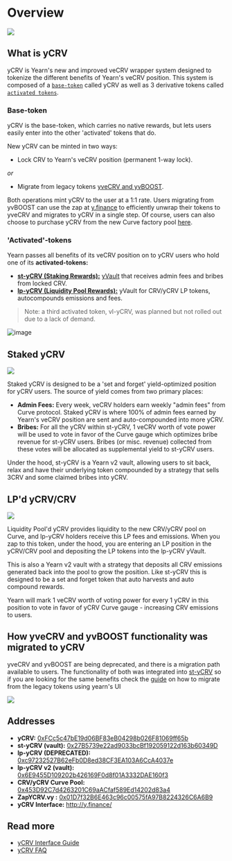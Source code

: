 # Overview

![](https://i.imgur.com/ni42qE6.png)

## What is yCRV

yCRV is Yearn's new and improved veCRV wrapper system designed to tokenize the different benefits of Yearn's veCRV position. This system is composed of a [`base-token`](#base-token) called yCRV as well as 3 derivative tokens called [`activated tokens`](#activated-tokens).

### Base-token

yCRV is the base-token, which carries no native rewards, but lets users easily enter into the other 'activated' tokens that do.

New yCRV can be minted in two ways:

- Lock CRV to Yearn's veCRV position (permanent 1-way lock).

_or_

- Migrate from legacy tokens [yveCRV and yvBOOST](#how-yvecrv-and-veboost-functionality-was-migrated-to-ycrv).

Both operations mint yCRV to the user at a 1:1 rate. Users migrating from yvBOOST can use the zap at [y.finance](https://y.finance) to efficiently unwrap their tokens to yveCRV and migrates to yCRV in a single step. Of course, users can also choose to purchase yCRV from the new Curve factory pool [here](https://curve.fi/factory/192).

### 'Activated'-tokens

Yearn passes all benefits of its veCRV position on to yCRV users who hold one of its **activated-tokens:**

- [**st-yCRV (Staking Rewards):**](#staked-ycrv) [yVault](https://medium.com/iearn/yearn-finance-explained-what-are-vaults-and-strategies-96970560432) that receives admin fees and bribes from locked CRV.
- [**lp-yCRV (Liquidity Pool Rewards):**](#lpd-ycrvcrv) yVault for CRV/yCRV LP tokens, autocompounds emissions and fees.

> Note: a third activated token, vl-yCRV, was planned but not rolled out due to a lack of demand.

![image](https://github.com/yearn/yearn-devdocs/assets/7863230/b0988ee4-4160-4680-9cee-fe6a6ef5b138)

## Staked yCRV

![](https://i.imgur.com/IgpIhKN.png)

Staked yCRV is designed to be a 'set and forget' yield-optimized position for yCRV users. The source of yield comes from two primary places:

- **Admin Fees:** Every week, veCRV holders earn weekly "admin fees" from Curve protocol. Staked yCRV is where 100% of admin fees earned by Yearn's veCRV position are sent and auto-compounded into more yCRV.
- **Bribes:** For all the yCRV within st-yCRV, 1 veCRV worth of vote power will be used to vote in favor of the Curve gauge which optimizes bribe revenue for st-yCRV users. Bribes (or misc. revenue) collected from these votes will be allocated as supplemental yield to st-yCRV users.

Under the hood, st-yCRV is a Yearn v2 vault, allowing users to sit back, relax and have their underlying token compounded by a strategy that sells 3CRV and some claimed bribes into yCRV.

## LP'd yCRV/CRV

![](https://i.imgur.com/3JNhzWR.png)

Liquidity Pool'd yCRV provides liquidity to the new CRV/yCRV pool on Curve, and lp-yCRV holders receive this LP fees and emissions. When you zap to this token, under the hood, you are entering an LP position in the yCRV/CRV pool and depositing the LP tokens into the lp-yCRV yVault.

This is also a Yearn v2 vault with a strategy that deposits all CRV emissions generated back into the pool to grow the position. Like st-yCRV this is designed to be a set and forget token that auto harvests and auto compound rewards.

Yearn will mark 1 veCRV worth of voting power for every 1 yCRV in this position to vote in favor of yCRV Curve gauge - increasing CRV emissions to users.

## How yveCRV and yvBOOST functionality was migrated to yCRV

yveCRV and yvBOOST are being deprecated, and there is a migration path available to users. The functionality of both was integrated into [st-yCRV](#staked-ycrv) so if you are looking for the same benefits check the [guide](https://docs.yearn.fi/getting-started/products/ycrv/guide) on how to migrate from the legacy tokens using yearn's UI

![](https://i.imgur.com/Htl3AgP.png)

## Addresses

- **yCRV:** [0xFCc5c47bE19d06BF83eB04298b026F81069ff65b](https://etherscan.io/token/0xFCc5c47bE19d06BF83eB04298b026F81069ff65b)
- **st-yCRV (vault):** [0x27B5739e22ad9033bcBf192059122d163b60349D](https://etherscan.io/token/0x27B5739e22ad9033bcBf192059122d163b60349D)
- **lp-yCRV (DEPRECATED):** [0xc97232527B62eFb0D8ed38CF3EA103A6CcA4037e](https://etherscan.io/token/0xc97232527B62eFb0D8ed38CF3EA103A6CcA4037e)
- **lp-yCRV v2 (vault):** [0x6E9455D109202b426169F0d8f01A3332DAE160f3](https://etherscan.io/token/0x6E9455D109202b426169F0d8f01A3332DAE160f3)
- **CRV/yCRV Curve Pool:** [0x453D92C7d4263201C69aACfaf589Ed14202d83a4](https://etherscan.io/token/0x453D92C7d4263201C69aACfaf589Ed14202d83a4)
- **ZapYCRV.vy :** [0x01D7f32B6E463c96c00575fA97B8224326C6A6B9](https://etherscan.io/token/0x01D7f32B6E463c96c00575fA97B8224326C6A6B9)
- **yCRV Interface:** http://y.finance/

## Read more

- [yCRV Interface Guide](https://docs.yearn.fi/getting-started/products/ycrv/guide)
- [yCRV FAQ](https://docs.yearn.fi/getting-started/products/ycrv/faq)
